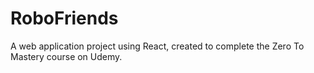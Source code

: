 # RoboFriends
A web application project using React, created to complete the Zero To Mastery course on Udemy.
